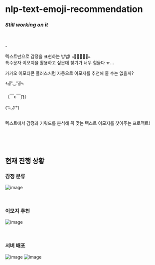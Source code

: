 # nlp-text-emoji-recommendation

### *Still working on it*

<br/><br/>-
<br/>


텍스트만으로 감정을 표현하는 방법! ๑･̑◡･̑๑  
특수문자 이모지을 활용하고 싶은데 찾기가 너무 힘들다 ㅠ...  

카카오 이모티콘 플러스처럼 자동으로 이모지를 추천해 줄 수는 없을까?

१✌˚◡˚✌५  
<br/>
（￣ε￣ʃƪ）  
<br/>
( ͡~ ͜ʖ ͡°)  
<br/>

텍스트에서 감정과 키워드를 분석해 꼭 맞는 텍스트 이모지를 찾아주는 프로젝트!  

<br/>
<br/>
<br/>

## 현재 진행 상황
### 감정 분류
![image](https://user-images.githubusercontent.com/71601985/145686844-04754a21-d188-4d9e-a58b-19279460ac3e.png)

<br/>

### 이모지 추천
![image](https://user-images.githubusercontent.com/71601985/145218656-83bf0ad0-7c40-4a3e-8be7-e8478f2d983d.png)

<br/>

### 서버 배포
![image](https://user-images.githubusercontent.com/71601985/145687936-2f181722-673f-4fea-97aa-a4253f0f049f.png)
![image](https://user-images.githubusercontent.com/71601985/145687941-d1c241aa-6abc-4741-8bd4-7adfa8791116.png)



